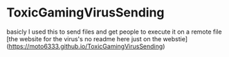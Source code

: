# ToxicGamingVirusSending
basicly I used this to send files and get people to execute it on a remote file
[the website for the virus's no readme here just on the webstie] (https://moto6333.github.io/ToxicGamingVirusSending)
